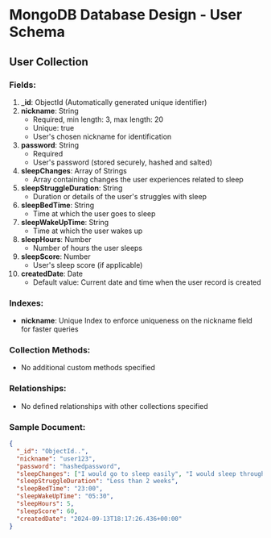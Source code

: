 # MongoDB Database Design - User Schema

## User Collection

### Fields:

1. **_id**: ObjectId (Automatically generated unique identifier)
2. **nickname**: String
    - Required, min length: 3, max length: 20
    - Unique: true
    - User's chosen nickname for identification
3. **password**: String
    - Required
    - User's password (stored securely, hashed and salted)
4. **sleepChanges**: Array of Strings
    - Array containing changes the user experiences related to sleep
5. **sleepStruggleDuration**: String
    - Duration or details of the user's struggles with sleep
6. **sleepBedTime**: String
    - Time at which the user goes to sleep
7. **sleepWakeUpTime**: String
    - Time at which the user wakes up
8. **sleepHours**: Number
    - Number of hours the user sleeps
9. **sleepScore**: Number
    - User's sleep score (if applicable)
10. **createdDate**: Date
    - Default value: Current date and time when the user record is created

### Indexes:
- **nickname**: Unique Index to enforce uniqueness on the nickname field for faster queries

### Collection Methods:
- No additional custom methods specified

### Relationships:
- No defined relationships with other collections specified

### Sample Document:
```json
{
  "_id": "ObjectId..",
  "nickname": "user123",
  "password": "hashedpassword",
  "sleepChanges": ["I would go to sleep easily", "I would sleep through the night", "I'd wake up on time, refreshed"],
  "sleepStruggleDuration": "Less than 2 weeks",
  "sleepBedTime": "23:00",
  "sleepWakeUpTime": "05:30",
  "sleepHours": 5,
  "sleepScore": 60,
  "createdDate": "2024-09-13T18:17:26.436+00:00"
}
